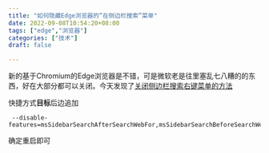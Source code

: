 ```yaml
---
title: "如何隐藏Edge浏览器的“在侧边栏搜索”菜单"
date: 2022-09-08T10:54:20+08:00
tags: ["edge","浏览器"]
categories: ["技术"]
draft: false

---
```

新的基于Chromium的Edge浏览器是不错，可是微软老是往里塞乱七八糟的的东西，好在大部分都可以关闭。今天发现了[关闭侧边栏搜索右键菜单的方法](https://www.reddit.com/r/edge/comments/ncrbbm/comment/gya3ukg/)

快捷方式**目标**后边追加

```
 --disable-features=msSidebarSearchAfterSearchWebFor,msSidebarSearchBeforeSearchWebFor
```
确定重启即可
